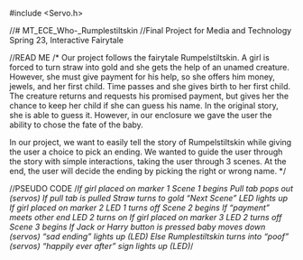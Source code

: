 #include <Servo.h>


//# MT_ECE_Who-_Rumplestiltskin
//Final Project for Media and Technology Spring 23, Interactive Fairytale

//READ ME
/*
Our project follows the fairytale Rumpelstiltskin. A girl is forced to turn straw into gold and she gets the help of an unamed creature. However, she must give payment for his help, so she offers him money, jewels, and her first child. Time passes and she gives birth to her first child. The creature returns and requests his promised payment, but gives her the chance to keep her child if she can guess his name. In the original story, she is able to guess it. However, in our enclosure we gave the user the ability to chose the fate of the baby.

In our project, we want to easily tell the story of Rumpelstiltskin while giving the user a choice to pick an ending. We wanted to guide the user through the story with simple interactions, taking the user through 3 scenes. At the end, the user will decide the ending by picking the right or wrong name.
*/


//PSEUDO CODE
/*If girl placed on marker 1
	Scene 1 begins
	Pull tab pops out (servos)
	If pull tab is pulled
		Straw turns to gold
		“Next Scene” LED lights up
    If girl placed on marker 2
      LED 1 turns off
      Scene 2 begins
      If “payment” meets other end
        LED 2 turns on
        If girl placed on marker 3
          LED 2 turns off
          Scene 3 begins
          If Jack or Harry button is pressed
            baby moves down (servos)
            “sad ending” lights up (LED)
          Else
            Rumplestiltskin turns into “poof” (servos)
            “happily ever after” sign lights up (LED)*/





